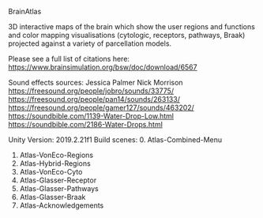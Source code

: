BrainAtlas

3D interactive maps of the brain which show the user regions and functions and color mapping visualisations (cytologic, receptors, pathways, Braak) projected against a variety of parcellation models. 

Please see a full list of citations here: https://www.brainsimulation.org/bsw/doc/download/6567

Sound effects sources:
Jessica Palmer
Nick Morrison
https://freesound.org/people/jobro/sounds/33775/
https://freesound.org/people/pan14/sounds/263133/
https://freesound.org/people/gamer127/sounds/463202/
https://soundbible.com/1139-Water-Drop-Low.html
https://soundbible.com/2186-Water-Drops.html


Unity Version: 2019.2.21f1
Build scenes:
0. Atlas-Combined-Menu
1. Atlas-VonEco-Regions
2. Atlas-Hybrid-Regions
3. Atlas-VonEco-Cyto
4. Atlas-Glasser-Receptor
5. Atlas-Glasser-Pathways
6. Atlas-Glasser-Braak
7. Atlas-Acknowledgements

